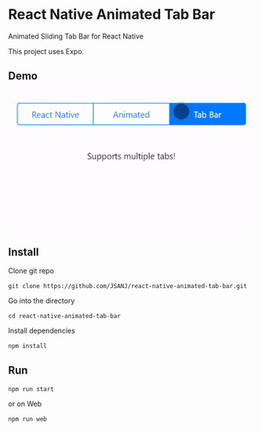 # React Native Animated Tab Bar

Animated Sliding Tab Bar for React Native

This project uses Expo.

## Demo
![](demo.gif)

## Install

Clone git repo
```
git clone https://github.com/JSANJ/react-native-animated-tab-bar.git
```
Go into the directory
```
cd react-native-animated-tab-bar
```

Install dependencies
```
npm install
```


## Run

```
npm run start
```

or on Web
```
npm run web
```